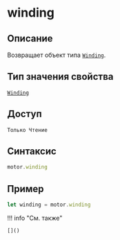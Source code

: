 # winding

## Описание
Возвращает объект типа [`Winding`](../../../types/Winding/_index.md).

## Тип значения свойства
[`Winding`](../../../types/Winding/_index.md)

## Доступ
`Только Чтение`

## Синтаксис
``` javascript
motor.winding
```
## Пример
``` javascript linenums="1"
let winding = motor.winding
```
!!! info "См. также"
	
	[]()